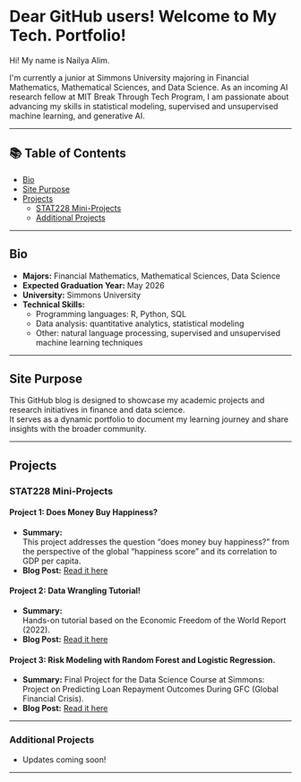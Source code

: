 # Dear GitHub users! Welcome to My Tech. Portfolio! 

Hi! My name is Nailya Alim. 

I'm currently a junior at Simmons University majoring in Financial Mathematics, Mathematical Sciences, and Data Science.
As an incoming AI research fellow at MIT Break Through Tech Program, I am passionate about advancing my skills in statistical modeling, supervised and unsupervised machine learning, and generative AI.

---

## 📚 Table of Contents
- [Bio](#bio)
- [Site Purpose](#site-purpose)
- [Projects](#projects)
  - [STAT228 Mini-Projects](#stat228-mini-projects)
  - [Additional Projects](#additional-projects)

---

## Bio

- **Majors:** Financial Mathematics, Mathematical Sciences, Data Science
- **Expected Graduation Year:** May 2026
- **University:** Simmons University
- **Technical Skills:**  
  - Programming languages: R, Python, SQL 
  - Data analysis: quantitative analytics, statistical modeling
  - Other: natural language processing, supervised and unsupervised machine learning techniques  
---

## Site Purpose

This GitHub blog is designed to showcase my academic projects and research initiatives in finance and data science.  
It serves as a dynamic portfolio to document my learning journey and share insights with the broader community.

---

## Projects

### STAT228 Mini-Projects

#### Project 1: Does Money Buy Happiness?
- **Summary:**  
  This project addresses the question “does money buy happiness?” from the perspective of the global “happiness score” and its correlation to GDP per capita.
- **Blog Post:** [Read it here](https://github.com/naiilya/does-money-buy-happiness-miniproject1)
  
#### Project 2: Data Wrangling Tutorial!
- **Summary:**  
  Hands-on tutorial based on the Economic Freedom of the World Report (2022).
- **Blog Post:** [Read it here](https://github.com/naiilya/economic-freedom-world-report-miniproject2)

#### Project 3: Risk Modeling with Random Forest and Logistic Regression.
- **Summary:**
  Final Project for the Data Science Course at Simmons:
  Project on Predicting Loan Repayment Outcomes During GFC (Global Financial Crisis).
- **Blog Post:** [Read it here](https://github.com/naiilya/final-project-stat228)
---

### Additional Projects
- Updates coming soon!

---

